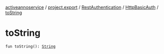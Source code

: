[activeannoservice](../../../index.md) / [project.export](../../index.md) / [RestAuthentication](../index.md) / [HttpBasicAuth](index.md) / [toString](./to-string.md)

# toString

`fun toString(): `[`String`](https://kotlinlang.org/api/latest/jvm/stdlib/kotlin/-string/index.html)